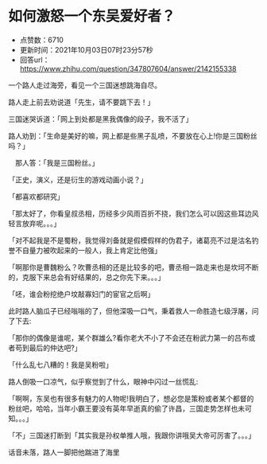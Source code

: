 # 如何激怒一个东吴爱好者？
- 点赞数：6710
- 更新时间：2021年10月03日07时23分57秒
- 回答url：https://www.zhihu.com/question/347807604/answer/2142155338
<body>
 <p data-pid="i5EiUxIa">一个路人走过海旁，看见一个三国迷想跳海自尽。</p>
 <p data-pid="LH9bbyf9">路人走上前去劝说道「先生，请不要跳下去！」</p>
 <p data-pid="Ak1azrXi">三国迷哭诉道：「网上到处都是黑我偶像的段子，我不活了」</p>
 <p data-pid="2GIpwd1h">路人劝到：「生命是美好的嘛，网上都是些黑子乱喷，不要放在心上!你是三国粉丝吗？」</p>
 <p data-pid="2Jj_xDi5">　那人答：「我是三国粉丝。」</p>
 <p data-pid="t2flPZQn">「正史，演义，还是衍生的游戏动画小说？」</p>
 <p data-pid="NKgC-_0Y">「都喜欢都研究」</p>
 <p data-pid="RWjaq8Sm">「那太好了，你看皇叔丞相，历经多少风雨百折不挠，我们怎么可以因这些耳边风轻言放弃呢。。。」</p>
 <p data-pid="WSKmzifh">「对不起我是不是蜀粉，我觉得刘备就是假模假样的伪君子，诸葛亮不过是沽名钓誉不自量力被吹起来的一般人，我上肯定比他强」</p>
 <p data-pid="DI0ct9t5">「啊那你是曹魏粉么？吹曹丞相的还是比较多的吧，曹丞相一路走来也是坎坷不断的，克服下来总会有好结果的，总之你先下来。。。」</p>
 <p data-pid="0mziqUva">「呸，谁会粉挖绝户坟敲寡妇门的宦官之后啊」</p>
 <p data-pid="eGqX2CPD">此时路人脑瓜子已经嗡嗡的了，但他深吸一口气，秉着救人一命胜造七级浮屠，问了下去:</p>
 <p data-pid="VuPHHXZ-">「那你的偶像是谁呢，某个群雄么?看你老大不小了不会还在粉武力第一的吕布或者苟到最后的仲达吧?」</p>
 <p data-pid="3z_tBYxO">「什么乱七八糟的！我是吴粉啦」</p>
 <p data-pid="JXM6xbpq">路人倒吸一口凉气，似乎察觉到了什么，眼神中闪过一丝慌乱:</p>
 <p data-pid="hREEyelo">「啊啊，东吴也有很多有魅力的人物呢!我明白了，想必您是策粉或者某个都督的粉丝吧，哈哈，当年小霸王要没有英年早逝真的偷了许昌，三国走势怎样也未可知。。。」</p>
 <p data-pid="SR-j7wi5">「不」三国迷打断到「其实我是孙权单推人哦，我跟你讲哦吴大帝可厉害了。。。」</p>
 <p data-pid="rID4uEuX">话音未落，路人一脚把他踹进了海里</p>
</body>